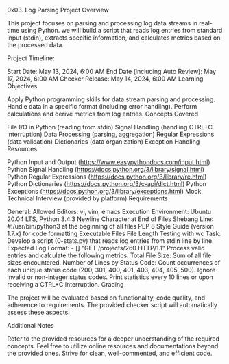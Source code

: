 0x03. Log Parsing
Project Overview

This project focuses on parsing and processing log data streams in real-time using Python. we will build a script that reads log entries from standard input (stdin), extracts specific information, and calculates metrics based on the processed data.

Project Timeline:

Start Date: May 13, 2024, 6:00 AM
End Date (including Auto Review): May 17, 2024, 6:00 AM
Checker Release: May 14, 2024, 6:00 AM
Learning Objectives

Apply Python programming skills for data stream parsing and processing.
Handle data in a specific format (including error handling).
Perform calculations and derive metrics from log entries.
Concepts Covered

File I/O in Python (reading from stdin)
Signal Handling (handling CTRL+C interruption)
Data Processing (parsing, aggregation)
Regular Expressions (data validation)
Dictionaries (data organization)
Exception Handling
Resources

Python Input and Output (https://www.easypythondocs.com/input.html)
Python Signal Handling (https://docs.python.org/3/library/signal.html)
Python Regular Expressions (https://docs.python.org/3/library/re.html)
Python Dictionaries (https://docs.python.org/3/c-api/dict.html)
Python Exceptions (https://docs.python.org/3/library/exceptions.html)
Mock Technical Interview (provided by platform)
Requirements

General:
Allowed Editors: vi, vim, emacs
Execution Environment: Ubuntu 20.04 LTS, Python 3.4.3
Newline Character at End of Files
Shebang Line: #!/usr/bin/python3 at the beginning of all files
PEP 8 Style Guide (version 1.7.x) for code formatting
Executable Files
File Length Testing with wc
Task:
Develop a script (0-stats.py) that reads log entries from stdin line by line.
Expected Log Format: <IP Address> - [<date>] "GET /projects/260 HTTP/1.1" <status code> <file size>
Process valid entries and calculate the following metrics:
Total File Size: Sum of all file sizes encountered.
Number of Lines by Status Code: Count occurrences of each unique status code (200, 301, 400, 401, 403, 404, 405, 500). Ignore invalid or non-integer status codes.
Print statistics every 10 lines or upon receiving a CTRL+C interruption.
Grading

The project will be evaluated based on functionality, code quality, and adherence to requirements. The provided checker script will automatically assess these aspects.

Additional Notes

Refer to the provided resources for a deeper understanding of the required concepts.
Feel free to utilize online resources and documentations beyond the provided ones.
Strive for clean, well-commented, and efficient code.
